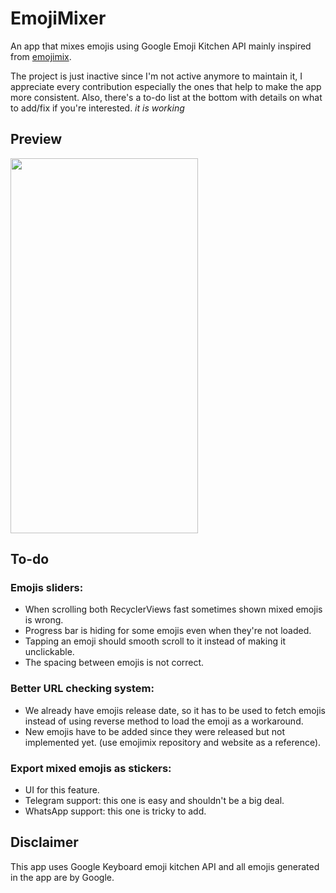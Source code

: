 # EmojiMixer
 An app that mixes emojis using Google Emoji Kitchen API mainly inspired from [emojimix](https://tikolu.net/emojimix/).
 
 The project is just inactive since I'm not active anymore to maintain it, I appreciate every contribution especially the ones that help to make the app more consistent. Also, there's a to-do list at the bottom with details on what to add/fix if you're interested. *it is working*

## Preview
<img src="/Screenshots/emojismixer_preview.gif" width="300" height="600">

## To-do
### Emojis sliders:

- When scrolling both RecyclerViews fast sometimes shown mixed emojis is wrong.
- Progress bar is hiding for some emojis even when they're not loaded.
- Tapping an emoji should smooth scroll to it instead of making it unclickable.
- The spacing between emojis is not correct.
 
### Better URL checking system:
- We already have emojis release date, so it has to be used to fetch emojis instead of using reverse method to load the emoji as a workaround.
- New emojis have to be added since they were released but not implemented yet. (use emojimix repository and website as a reference).

### Export mixed emojis as stickers:
- UI for this feature.
- Telegram support: this one is easy and shouldn't be a big deal.
- WhatsApp support: this one is tricky to add.

## Disclaimer
This app uses Google Keyboard emoji kitchen API and all emojis generated in the app are by Google.

